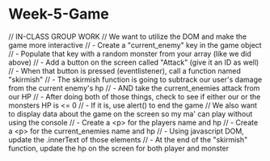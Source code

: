 # Week-5-Game
// IN-CLASS GROUP WORK // We want to utilize the DOM and make the game more interactive // - Create a "current_enemy" key in the game object // - Populate that key with a random monster from your array (like we did above) // - Add a button on the screen called "Attack" (give it an ID as well) // - When that button is pressed (eventlistener), call a function named "skirmish" // - The skirmish function is going to subtrack our user's damage from the current enemy's hp // - AND take the current_enemies attack from our HP // - After doing both of those things, check to see if either our or the monsters HP is &lt;= 0 // - If it is, use alert() to end the game  // We also want to display data about the game on the screen so my ma' can play without using the console // - Create a &lt;p> for the players name and hp // - Create a &lt;p> for the current_enemies name and hp // - Using javascript DOM, update the .innerText of those elements // - At the end of the "skirmish" function, update the hp on the screen for both player and monster
